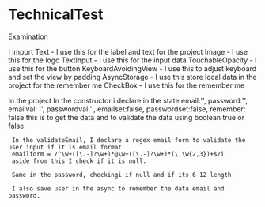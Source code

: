 # TechnicalTest
Examination

I import
          Text - I use this for the label and text for the project
          Image - I use this for the logo
          TextInput - I use this for the input data
          TouchableOpacity - I use this for the button
          KeyboardAvoidingView - I use this to adjust keyboard and set the view by padding
          AsyncStorage - I use this store local data in the project for the remember me
          CheckBox - I use this for the remember me
          
In the project
      In the constructor i declare in the state
          email:'',
          password:'',
          emailval: '',
          passwordval:'',
          emailset:false,
          passwordset:false,
          remember: false
     this is to get the data and to validate the data using boolean true or false.
     
     In the validateEmail, I declare a regex email form to validate the user input if it is email format 
     emailform = /^\w+([\.-]?\w+)*@\w+([\.-]?\w+)*(\.\w{2,3})+$/i 
     aside from this I check if it is null.
     
     Same in the password, checkingi if null and if its 6-12 length
     
     I also save user in the async to remember the data email and password.
     
     
